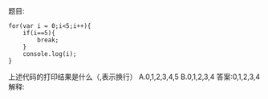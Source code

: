 题目:

    for(var i = 0;i<5;i++){
        if(i==5){
            break;
        }
        console.log(i);
    }
上述代码的打印结果是什么（,表示换行）
A.0,1,2,3,4,5
B.0,1,2,3,4
答案:0,1,2,3,4
解释:
